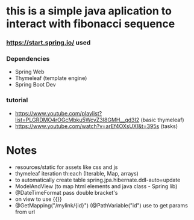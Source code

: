 # this is a simple java aplication to interact with fibonacci sequence

### https://start.spring.io/    used
### Dependencies
- Spring Web
- Thymeleaf (template engine)
- Spring Boot Dev

###  tutorial 
 - https://www.youtube.com/playlist?list=PLGRDMO4rOGcMbku5WcvZ3I8GMH__qd3I2 (basic thymeleaf)
 - https://www.youtube.com/watch?v=arEf4OXsUXI&t=395s (tasks)

# Notes
 - resources/static for assets like css and js
 - thymeleaf iteration th:each (Iterable, Map, arrays)
 - to automatically create table spring.jpa.hibernate.ddl-auto=update
 - ModelAndView (to map html elements and java class - Spring lib)
 - @DateTimeFormat pass double bracket's
 - on view to use {{}}
 - @GetMapping("/mylink/{id}") (@PathVariable("id") use to get params from url